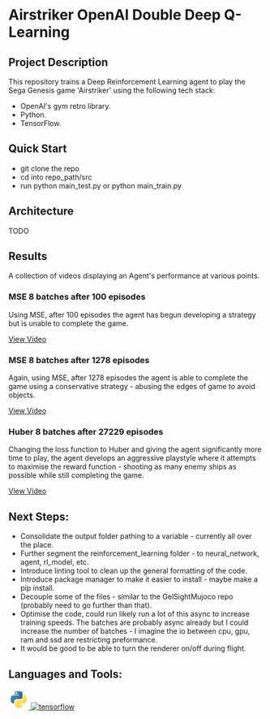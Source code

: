 # Airstriker OpenAI Double Deep Q-Learning

## Project Description
This repository trains a Deep Reinforcement Learning agent to play the Sega Genesis game 'Airstriker' using the following tech stack:
- OpenAI's gym retro library.
- Python.
- TensorFlow.

## Quick Start
- git clone the repo
- cd into repo_path/src
- run python main_test.py or python main_train.py

## Architecture
TODO


## Results
A collection of videos displaying an Agent's performance at various points.

### MSE 8 batches after 100 episodes
Using MSE, after 100 episodes the agent has begun developing a strategy but is unable to complete the game.

[View Video](https://github.com/rlamprell/Airstriker_gym_ddqn/assets/90906655/34196079-0858-4cae-8eff-0866cb7b8afe)

### MSE 8 batches after 1278 episodes
Again, using MSE, after 1278 episodes the agent is able to complete the game using a conservative strategy - abusing the edges of game to avoid objects. 

[View Video](https://github.com/rlamprell/Airstriker_gym_ddqn/assets/90906655/b8903e29-ca6c-4d54-b158-5a3ef9463221)

### Huber 8 batches after 27229 episodes
Changing the loss function to Huber and giving the agent significantly more time to play, the agent develops an aggressive playstyle where it attempts to maximise the reward function - shooting as many enemy ships as possible while still completing the game.

[View Video](https://github.com/rlamprell/Airstriker_gym_ddqn/assets/90906655/b4d17162-7a2a-4581-8048-00ce80ba5d6e)


## Next Steps:
- Consolidate the output folder pathing to a variable - currently all over the place.
- Further segment the reinforcement_learning folder - to neural_network, agent, rl_model, etc.
- Introduce linting tool to clean up the general formatting of the code.
- Introduce package manager to make it easier to install - maybe make a pip install.
- Decouple some of the files - similar to the GelSightMujoco repo (probably need to go further than that).
- Optimise the code, could run likely run a lot of this async to increase training speeds.  The batches are probably async already but I could increase the number of batches - I imagine the io between cpu, gpu, ram and ssd are restricting preformance.
- It would be good to be able to turn the renderer on/off during flight.

## Languages and Tools:
<p align="left">
  <a href="https://www.python.org" target="_blank" rel="noopener noreferrer">
    <img src="https://raw.githubusercontent.com/devicons/devicon/master/icons/python/python-original.svg" alt="python" width="40" height="40"/>
  </a>
  <a href="https://www.tensorflow.org" target="_blank" rel="noopener noreferrer">
    <img src="https://www.vectorlogo.zone/logos/tensorflow/tensorflow-icon.svg" alt="tensorflow" width="40" height="40"/>
  </a>
</p>
